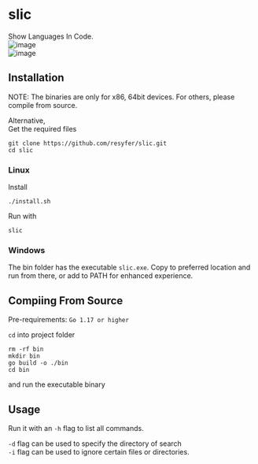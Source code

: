 # slic

Show Languages In Code. <br/>
![image](https://user-images.githubusercontent.com/74897008/144322182-11f9809d-8f18-4eab-b3da-ef5065a8602d.png) <br/>
![image](https://user-images.githubusercontent.com/74897008/144322301-e625aa07-000b-4775-b27b-4c72c460b243.png)

<!-- A program to generate an image containing stats on the languages used inside a project. -->

## Installation

NOTE: The binaries are only for x86, 64bit devices. For others, please compile from source.

Alternative, <br/>
Get the required files

```
git clone https://github.com/resyfer/slic.git
cd slic
```

### Linux

Install

```
./install.sh
```

Run with <br/>

```
slic
```

### Windows

The bin folder has the executable `slic.exe`. Copy to preferred location and run from there, or add to PATH for enhanced experience.

## Compiing From Source

Pre-requirements: `Go 1.17 or higher`

`cd` into project folder

```
rm -rf bin
mkdir bin
go build -o ./bin
cd bin
```

and run the executable binary

## Usage

Run it with an `-h` flag to list all commands.

`-d` flag can be used to specify the directory of search<br/>
`-i` flag can be used to ignore certain files or directories.
